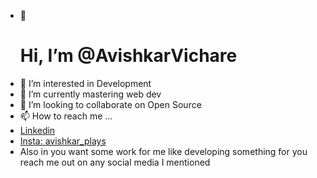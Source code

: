 - 👋<h1> Hi, I’m @AvishkarVichare</h1>
- 👀 I’m interested in Development
- 🌱 I’m currently mastering web dev
- 💞️ I’m looking to collaborate on Open Source
- 📫 How to reach me ... 
- <a href='https://www.linkedin.com/in/avishkar-vichare-35b19b225/'>Linkedin</a> 
- <a href='https://www.instagram.com/avishkar_plays/'>Insta: avishkar_plays</a>
- Also in you want some work for me like developing something for you reach me out on any social media I mentioned


<!---
AvishkarVichare/AvishkarVichare is a ✨ special ✨ repository because its `README.md` (this file) appears on your GitHub profile.
You can click the Preview link to take a look at your changes.
--->
